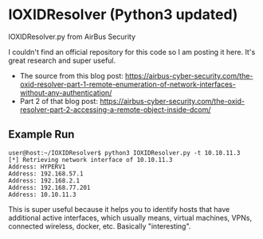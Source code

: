 # IOXIDResolver (Python3 updated)
IOXIDResolver.py from AirBus Security

I couldn't find an official repository for this code so I am posting it here. It's great research and super useful.

- The source from this blog post: https://airbus-cyber-security.com/the-oxid-resolver-part-1-remote-enumeration-of-network-interfaces-without-any-authentication/
- Part 2 of that blog post: https://airbus-cyber-security.com/the-oxid-resolver-part-2-accessing-a-remote-object-inside-dcom/

## Example Run

```
user@host:~/IOXIDResolver$ python3 IOXIDResolver.py -t 10.10.11.3
[*] Retrieving network interface of 10.10.11.3
Address: HYPERV1
Address: 192.168.57.1
Address: 192.168.2.1
Address: 192.168.77.201
Address: 10.10.11.3
```
This is super useful because it helps you to identify hosts that have additional active interfaces, which usually means, virtual machines, VPNs, connected wireless, docker, etc. Basically "interesting".
